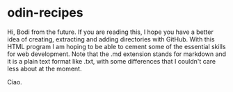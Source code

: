 # odin-recipes

Hi, Bodi from the future. If you are reading this, I hope you have a better idea of creating, extracting and adding directories with GitHub. With this HTML program I am
hoping to be able to cement some of the essential skills for web development. Note that the .md extension stands for markdown and it is a plain text format like .txt, with some differences that I couldn't care less about at the moment.

Ciao.